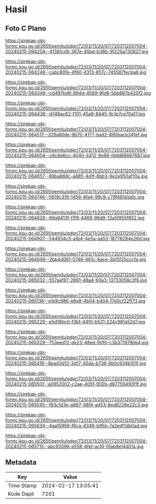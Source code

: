 # Hasil

## Foto C Plano

https://sirekap-obj-formc.kpu.go.id/265f/pemilu/pdpr/72/03/11/20/07/7203112007004-20240215-064204--41381cd5-367e-45bd-b36b-9f225a730827.jpg

https://sirekap-obj-formc.kpu.go.id/265f/pemilu/pdpr/72/03/11/20/07/7203112007004-20240215-064248--cabc80fe-4f60-4313-857c-745587fecba6.jpg

https://sirekap-obj-formc.kpu.go.id/265f/pemilu/pdpr/72/03/11/20/07/7203112007004-20240215-064349--cd497bd6-994d-4589-9fd6-5bb887b420f2.jpg

https://sirekap-obj-formc.kpu.go.id/265f/pemilu/pdpr/72/03/11/20/07/7203112007004-20240215-064436--d748ac62-f101-45a9-8445-9c1e7ce70a17.jpg

https://sirekap-obj-formc.kpu.go.id/265f/pemilu/pdpr/72/03/11/20/07/7203112007004-20240215-064517--329a80de-9b70-4177-bad2-890bacb34fef.jpg

https://sirekap-obj-formc.kpu.go.id/265f/pemilu/pdpr/72/03/11/20/07/7203112007004-20240215-064604--c8c6e6cc-4040-4412-9e88-fddd68887687.jpg

https://sirekap-obj-formc.kpu.go.id/265f/pemilu/pdpr/72/03/11/20/07/7203112007004-20240215-064657--89ba866c-a885-4d1f-8bb3-9e2e950af10a.jpg

https://sirekap-obj-formc.kpu.go.id/265f/pemilu/pdpr/72/03/11/20/07/7203112007004-20240215-064746--5819c319-1456-4fa4-99c9-c79f481a1a6c.jpg

https://sirekap-obj-formc.kpu.go.id/265f/pemilu/pdpr/72/03/11/20/07/7203112007004-20240215-064828--69a9413f-f1f8-4469-99d9-13a5f955f852.jpg

https://sirekap-obj-formc.kpu.go.id/265f/pemilu/pdpr/72/03/11/20/07/7203112007004-20240215-064907--544934c5-a1b4-4e5a-aa53-18778284e26d.jpg

https://sirekap-obj-formc.kpu.go.id/265f/pemilu/pdpr/72/03/11/20/07/7203112007004-20240215-064949--2bb4d061-5746-461c-8ace-3bf5f25cccfa.jpg

https://sirekap-obj-formc.kpu.go.id/265f/pemilu/pdpr/72/03/11/20/07/7203112007004-20240215-065032--557aaf87-2691-48a4-93a3-13733058c3f6.jpg

https://sirekap-obj-formc.kpu.go.id/265f/pemilu/pdpr/72/03/11/20/07/7203112007004-20240215-065136--e1e9c986-e6e8-4b04-b404-f7e0cf22ff73.jpg

https://sirekap-obj-formc.kpu.go.id/265f/pemilu/pdpr/72/03/11/20/07/7203112007004-20240215-065229--e5d18bc0-f3bf-44f0-b531-224c981a52d7.jpg

https://sirekap-obj-formc.kpu.go.id/265f/pemilu/pdpr/72/03/11/20/07/7203112007004-20240215-065329--753eed12-de23-48ed-90f0-c3b371978bb4.jpg

https://sirekap-obj-formc.kpu.go.id/265f/pemilu/pdpr/72/03/11/20/07/7203112007004-20240215-065419--8ea43d12-3d17-45da-b736-6b0c934b101f.jpg

https://sirekap-obj-formc.kpu.go.id/265f/pemilu/pdpr/72/03/11/20/07/7203112007004-20240215-065501--a0952002-c2ae-405f-902b-d87759493f1f.jpg

https://sirekap-obj-formc.kpu.go.id/265f/pemilu/pdpr/72/03/11/20/07/7203112007004-20240215-065545--f83c1d3e-a867-48f4-ad53-8ed8228e22c3.jpg

https://sirekap-obj-formc.kpu.go.id/265f/pemilu/pdpr/72/03/11/20/07/7203112007004-20240215-065634--4aa15959-f6ca-4349-b95b-7a2edf1db0ad.jpg

https://sirekap-obj-formc.kpu.go.id/265f/pemilu/pdpr/72/03/11/20/07/7203112007004-20240215-065715--abc92096-e558-4fef-acf4-0fab8e14d01a.jpg


## Metadata

| Key        | Value               |
| ---------- | ------------------- |
| Time Stamp | 2024-02-17 13:05:41 |
| Kode Dapil | 7201                |



